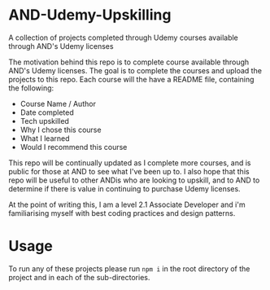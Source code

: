 # <h1>AND-Udemy-Upskilling</h1>

A collection of projects completed through Udemy courses available through AND's Udemy licenses

The motivation behind this repo is to complete course available through AND's Udemy licenses. The goal is to complete the courses and upload the projects to this repo. Each course will the have a README file, containing the following:

<ul>
<li>Course Name / Author</li>
<li>Date completed</li>
<li>Tech upskilled</li>
<li>Why I chose this course</li>
<li>What I learned</li>
<li>Would I recommend this course</li>
</ul>

This repo will be continually updated as I complete more courses, and is public for those at AND to see what I've been up to. I also hope that this repo will
be useful to other ANDis who are looking to upskill, and to AND to determine if there is value in continuing to purchase Udemy licenses.

At the point of writing this, I am a level 2.1 Associate Developer and i'm familiarising myself with best coding practices and design patterns.

# Usage

To run any of these projects please run `npm i` in the root directory of the project and in each of the sub-directories.
